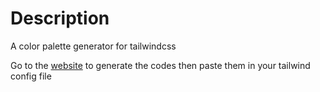 # Description

A color palette generator for tailwindcss

Go to the [website](https://highsea.nostrorom.com) to generate the codes then paste them in your tailwind config file
